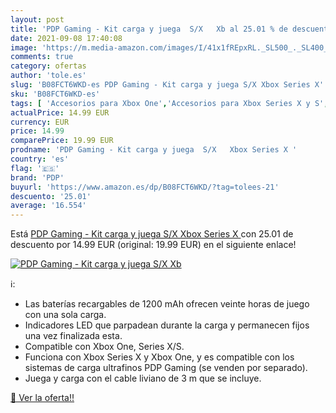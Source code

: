 ```yaml
---
layout: post
title: 'PDP Gaming - Kit carga y juega  S/X   Xb al 25.01 % de descuento'
date: 2021-09-08 17:40:08
image: 'https://m.media-amazon.com/images/I/41x1fREpxRL._SL500_._SL400_.jpg'
comments: true
category: ofertas
author: 'tole.es'
slug: 'B08FCT6WKD-es PDP Gaming - Kit carga y juega S/X Xbox Series X'
sku: 'B08FCT6WKD-es'
tags: [ 'Accesorios para Xbox One','Accesorios para Xbox Series X y S','Cables y adaptadores de corriente para Xbox One','Cables y adaptadores de corriente para Xbox Series X y S','Hardware y juegos para Xbox One','Hardware y juegos para Xbox Series X y S','Packs de adaptadores y cables para Xbox One','Packs de adaptadores y cables para Xbox Series X y S','Videojuegos','pdp','xbox', ]
actualPrice: 14.99 EUR
currency: EUR
price: 14.99
comparePrice: 19.99 EUR
prodname: 'PDP Gaming - Kit carga y juega  S/X   Xbox Series X '
country: 'es'
flag: '🇪🇸'
brand: 'PDP'
buyurl: 'https://www.amazon.es/dp/B08FCT6WKD/?tag=tolees-21'
descuento: '25.01'
average: '16.554'
---
```


Está [PDP Gaming - Kit carga y juega  S/X   Xbox Series X ](https://www.amazon.es/dp/B08FCT6WKD/?tag=tolees-21) con 25.01 de descuento por 14.99 EUR (original: 19.99 EUR) en el siguiente enlace!

[![PDP Gaming - Kit carga y juega  S/X   Xb](https://m.media-amazon.com/images/I/41x1fREpxRL._SL500_._SL400_.jpg)](https://www.amazon.es/dp/B08FCT6WKD/?tag=tolees-21)

ℹ️:

- Las baterías recargables de 1200 mAh ofrecen veinte horas de juego con una sola carga.
- Indicadores LED que parpadean durante la carga y permanecen fijos una vez finalizada esta.
- Compatible con Xbox One, Series X/S.
- Funciona con Xbox Series X y Xbox One, y es compatible con los sistemas de carga ultrafinos PDP Gaming (se venden por separado).
- Juega y carga con el cable liviano de 3 m que se incluye.

[🛒 Ver la oferta!!](https://www.amazon.es/dp/B08FCT6WKD/?tag=tolees-21)
